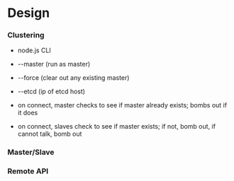 # Design

### Clustering

* node.js CLI
* --master (run as master)
* --force (clear out any existing master)
* --etcd <ip> (ip of etcd host)

* on connect, master checks to see if master already exists; bombs out if it does
* on connect, slaves check to see if master exists; if not, bomb out, if cannot talk, bomb out

### Master/Slave

### Remote API
